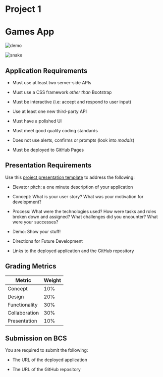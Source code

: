 # Project 1

# Games App

![demo](.\assets\darkmode.gif.gif)

![snake](.\assets\snakegame.gif.gif)

## Application Requirements

- Must use at least two server-side APIs

- Must use a CSS framework _other than_ Bootstrap

- Must be interactive (i.e: accept and respond to user input)

- Use at least one new third-party API

- Must have a polished UI

- Must meet good quality coding standards

- Does not use alerts, confirms or prompts (look into _modals_)

- Must be deployed to GitHub Pages

## Presentation Requirements

Use this [project presentation template](https://docs.google.com/presentation/d/1_u8TKy5zW5UlrVQVnyDEZ0unGI2tjQPDEpA0FNuBKAw/edit?usp=sharing) to address the following:

- Elevator pitch: a one minute description of your application

- Concept: What is your user story? What was your motivation for development?

- Process: What were the technologies used? How were tasks and roles broken down and assigned? What challenges did you encounter? What were your successes?

- Demo: Show your stuff!

- Directions for Future Development

- Links to the deployed application and the GitHub repository

## Grading Metrics

| Metric        | Weight |
| ------------- | ------ |
| Concept       | 10%    |
| Design        | 20%    |
| Functionality | 30%    |
| Collaboration | 30%    |
| Presentation  | 10%    |

## Submission on BCS

You are required to submit the following:

- The URL of the deployed application

- The URL of the GitHub repository
